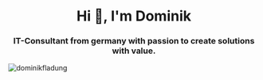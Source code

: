 <h1 align="center">Hi 👋, I'm Dominik</h1>
<h3 align="center">IT-Consultant from germany with passion to create solutions with value.</h3>

<p align="left"> <img src="https://komarev.com/ghpvc/?username=dominikfladung&label=Profile%20views&color=0e75b6&style=flat" alt="dominikfladung" /> </p>
